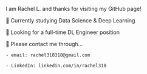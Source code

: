 I am Rachel L. and thanks for visiting my GitHub page!

🌿 Currently studying Data Science & Deep Learning

🌿 Looking for a full-time DL Engineer position

🌿 Please contact me through...

    - email: rachel318318@gmail.com

    - LinkedIn: linkedin.com/in/rachel318

<!---
rachel318318/rachel318318 is a ✨ special ✨ repository because its `README.md` (this file) appears on your GitHub profile.
You can click the Preview link to take a look at your changes.
--->
